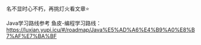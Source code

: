 名不显时心不朽，再挑灯火看文章⭐

Java学习路线参考
鱼皮-编程学习路线：https://luxian.yupi.icu/#/roadmap/Java%E5%AD%A6%E4%B9%A0%E8%B7%AF%E7%BA%BF
